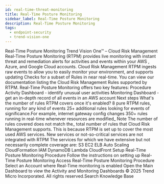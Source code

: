 ```yaml
---
id: real-time-threat-monitoring
title: Real-Time Posture Monitoring
sidebar_label: Real-Time Posture Monitoring
description: Real-Time Posture Monitoring
tags:
  - endpoint-security
  - trend-vision-one
---
```


 Real-Time Posture Monitoring Trend Vision One™ – Cloud Risk Management Real-Time Posture Monitoring (RTPM) provides live monitoring with instant threat and remediation alerts for activities and events within your AWS , Azure, and Google Cloud accounts. Cloud Risk Management RTPM ingests raw events to allow you to easily monitor your environment, and supports updating Checks for a subset of Rules in near real-time. You can view our documentation listing the Cloud Risk Management Rules supported by RTPM. Real-Time Posture Monitoring offers two key features: Procedure Activity Dashboard - identify unusual user activities Monitoring Dashboard - get an in-depth record of all events in an AWS account Next steps What's the number of rules RTPM covers once it's enabled? 8 pure RTPM rules, running for any kind of events 25+ additional rules looking for events of significance.For example, internet gateway config changes 350+ rules running in real-time whenever resources are modified_ Note The number of rules covered does not match the_ total number of rules that Cloud Risk Management supports. This is because RTPM is set up to cover the most used AWS services. New services or not-so-critical services are not integrated with RTPM The services for which we have extensive but not necessarily complete coverage are: S3 EC2 ELB Auto Scaling CloudFormation IAM DynamoDB Lambda CloudFront Setup Real-Time Posture Monitoring Procedure Follow the instructions on setting up Real-Time Posture Monitoring Access Real-Time Posture Monitoring Procedure Select an Account where Real-Time monitoring is enabled Open the Main Dashboard to view the Activity and Monitoring Dashboards © 2025 Trend Micro Incorporated. All rights reserved.Search Knowledge Base